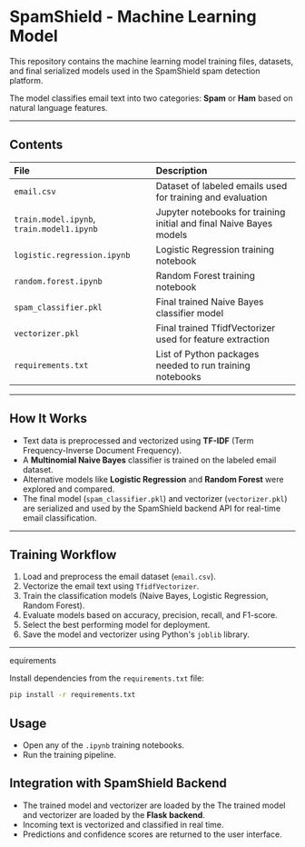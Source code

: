 # SpamShield - Machine Learning Model

This repository contains the machine learning model training files, datasets, and final serialized models used in the SpamShield spam detection platform.

The model classifies email text into two categories: **Spam** or **Ham** based on natural language features.

---

## Contents

| File | Description |
|:---|:---|
| `email.csv` | Dataset of labeled emails used for training and evaluation |
| `train.model.ipynb`, `train.model1.ipynb` | Jupyter notebooks for training initial and final Naive Bayes models |
| `logistic.regression.ipynb` | Logistic Regression training notebook |
| `random.forest.ipynb` | Random Forest training notebook |
| `spam_classifier.pkl` | Final trained Naive Bayes classifier model |
| `vectorizer.pkl` | Final trained TfidfVectorizer used for feature extraction |
| `requirements.txt` | List of Python packages needed to run training notebooks |

---

## How It Works

- Text data is preprocessed and vectorized using **TF-IDF** (Term Frequency-Inverse Document Frequency).
- A **Multinomial Naive Bayes** classifier is trained on the labeled email dataset.
- Alternative models like **Logistic Regression** and **Random Forest** were explored and compared.
- The final model (`spam_classifier.pkl`) and vectorizer (`vectorizer.pkl`) are serialized and used by the SpamShield backend API for real-time email classification.

---

## Training Workflow

1. Load and preprocess the email dataset (`email.csv`).
2. Vectorize the email text using `TfidfVectorizer`.
3. Train the classification models (Naive Bayes, Logistic Regression, Random Forest).
4. Evaluate models based on accuracy, precision, recall, and F1-score.
5. Select the best performing model for deployment.
6. Save the model and vectorizer using Python's `joblib` library.

---

equirements

Install dependencies from the `requirements.txt` file:

```bash
pip install -r requirements.txt
```
## Usage

- Open any of the ```.ipynb``` training notebooks.
- Run the training pipeline.

## Integration with SpamShield Backend

- The trained model and vectorizer are loaded by the The trained model and vectorizer are loaded by the **Flask backend**.
- Incoming text is vectorized and classified in real time.
- Predictions and confidence scores are returned to the user interface.
